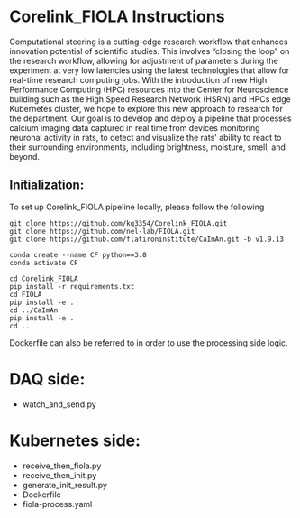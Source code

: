 # Corelink_FIOLA Instructions

Computational steering is a cutting-edge research workflow that enhances innovation potential of scientific studies. This involves “closing the loop” on the research workflow, allowing for adjustment of parameters during the experiment at very low latencies using the latest technologies that allow for real-time research computing jobs. With the introduction of new High Performance Computing (HPC) resources into the Center for Neuroscience building such as the High Speed Research Network (HSRN) and HPCs edge Kubernetes cluster, we hope to explore this new approach to research for the department. Our goal is to develop and deploy a pipeline that processes calcium imaging data captured in real time from devices monitoring neuronal activity in rats, to detect and visualize the rats' ability to react to their surrounding environments, including brightness, moisture, smell, and beyond.


## Initialization:

To set up Corelink_FIOLA pipeline locally, please follow the following
``` 
git clone https://github.com/kg3354/Corelink_FIOLA.git
git clone https://github.com/nel-lab/FIOLA.git
git clone https://github.com/flatironinstitute/CaImAn.git -b v1.9.13

conda create --name CF python==3.8
conda activate CF

cd Corelink_FIOLA
pip install -r requirements.txt
cd FIOLA
pip install -e .
cd ../CaImAn
pip install -e . 
cd ..
```

Dockerfile can also be referred to in order to use the processing side logic.


# DAQ side:
- watch_and_send.py
# Kubernetes side:
- receive_then_fiola.py
- receive_then_init.py
- generate_init_result.py
- Dockerfile
- fiola-process.yaml


